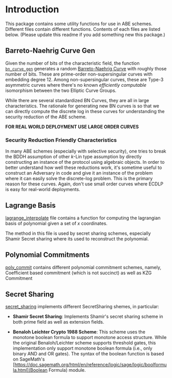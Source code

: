 # Introduction

This package contains some utility functions for use in ABE schemes.
Different files contain different functions. Contents of each files are listed below. (Please update this readme if you add something new this package.)

## Barreto-Naehrig Curve Gen

Given the number of bits of the characteristic field, the function [`bn_curve_gen`](./bn_curve_gen.py) generates a random [Barreto-Naehrig Curve](https://www.microsoft.com/en-us/research/wp-content/uploads/2016/02/pfcpo.pdf) with roughly those number of bits. These are prime-order non-supersingular curves with embedding degree 12. Among non-supersingular curves, these are Type-3 asymmetric curves where there's no known _efficiently computable_ isomorphism between the two Elliptic Curve Groups.

While there are several standardized BN Curves, they are all in large characteristics. The rationale for generating new BN curves is so that we can directly compute the discrete log in these curves for understanding the security reduction of the ABE scheme.

**FOR REAL WORLD DEPLOYMENT USE LARGE ORDER CURVES**

### Security Reduction Friendly Characteristics

In many ABE schemes (especially with selective security), one tries to break the BDDH assumption of other $k$-Lin type assumption by directly constructing an instance of the protocol using algebraic objects. In order to better understand how well these reductions work, it's sometime useful to construct an Adversary in code and give it an instance of the problem where it can easily solve the discrete-log problem. This is the primary reason for these curves. Again, don't use small order curves where ECDLP is easy for real-world deployments.

## Lagrange Basis

[lagrange_interpolate](./lagrange_interpolate.py) file contains a
function for computing the lagrangian basis of polynomial given a set of
$x$ coordinates.

The method in this file is used by secret sharing schemes, especially
Shamir Secret sharing where its used to reconstruct the polynomial.

## Polynomial Commitments

[poly_commit](./poly_commit.py) contains different polynomial commitment
schemes, namely, Coefficient based commitment (which is not succinct) as
well as KZG Commitment

## Secret Sharing

[secret_sharing](./secret_sharing.py) implements different SecretSharing shemes, in particular:

- **Shamir Secret Sharing**: Implements Shamir's secret sharing scheme
  in both prime field as well as extension fields.

- **Benaloh Leichter Crypto 1988 Scheme**: This scheme uses the monotone
  boolean formula to support monotone access structure. While the
  original Benaloh/Leichter scheme supports threshold gates, this
  implementation only support monotone boolean formula (i.e., only
  binary AND and OR gates). The syntax of the boolean function is based
  on SageMath's
  [https://doc.sagemath.org/html/en/reference/logic/sage/logic/boolformula.html](Boolean
  Formula) module.

